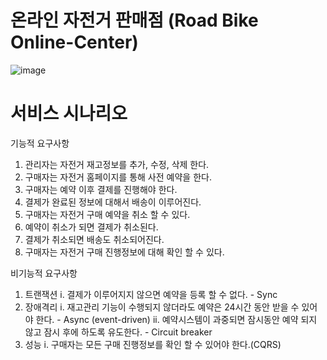 # 온라인 자전거 판매점 (Road Bike Online-Center)

![image](https://user-images.githubusercontent.com/89397401/132269421-93061e34-7f56-4170-9377-290f883d93e5.png)

 # 서비스 시나리오

기능적 요구사항
 1. 관리자는 자전거 재고정보를 추가, 수정, 삭제 한다.
 2. 구매자는 자전거 홈페이지를 통해 사전 예약을 한다.
 3. 구매자는 예약 이후 결제를 진행해야 한다.
 4. 결제가 완료된 정보에 대해서 배송이 이루어진다.
 5. 구매자는 자전거 구매 예약을 취소 할 수 있다.
 6. 예약이 취소가 되면 결제가 취소된다.
 7. 결제가 취소되면 배송도 취소되어진다.
 8. 구매자는 자전거 구매 진행정보에 대해 확인 할 수 있다.

비기능적 요구사항
1. 트랜잭션
  i. 결제가 이루어지지 않으면 예약을 등록 할 수 없다. - Sync
3. 장애격리
   i. 재고관리 기능이 수행되지 않더라도 예약은 24시간 동안 받을 수 있어야 한다. - Async (event-driven)
  ii. 예약시스템이 과중되면 잠시동안 예약 되지 않고 잠시 후에 하도록 유도한다. - Circuit breaker
3. 성능
   i. 구매자는 모든 구매 진행정보를 확인 할 수 있어야 한다.(CQRS)
